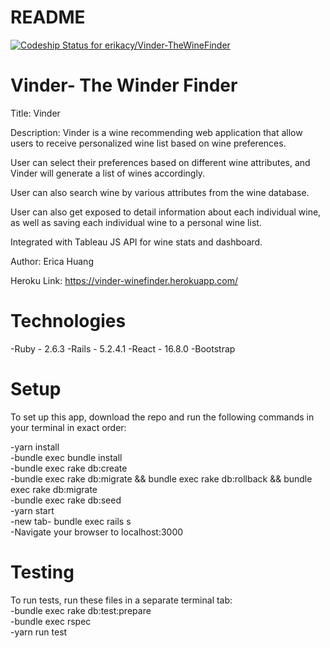 # README

[![Codeship Status for erikacy/Vinder-TheWineFinder](https://app.codeship.com/projects/aedaeef0-2e55-0138-370e-6eb55da84966/status?branch=master)](https://app.codeship.com/projects/384832)

# Vinder- The Winder Finder

Title: Vinder


Description: Vinder is a wine recommending web application that allow users
to receive personalized wine list based on wine preferences.

User can select their preferences based on different wine attributes, and Vinder will generate a list of wines accordingly.

User can also search wine by various attributes from the wine database.

User can also get exposed to detail information about each individual wine, as well as saving each individual wine to a personal wine list.

Integrated with Tableau JS API for wine stats and dashboard.

Author: Erica Huang

Heroku Link: https://vinder-winefinder.herokuapp.com/

# Technologies

-Ruby - 2.6.3
-Rails - 5.2.4.1
-React - 16.8.0
-Bootstrap


# Setup

To set up this app, download the repo and run the following commands in your terminal in exact order:

-yarn install<br />
-bundle exec bundle install<br />
-bundle exec rake db:create<br />
-bundle exec rake db:migrate && bundle exec rake db:rollback && bundle exec rake db:migrate<br />
-bundle exec rake db:seed<br />
-yarn start<br />
-new tab- bundle exec rails s<br />
-Navigate your browser to localhost:3000

# Testing

To run tests, run these files in a separate terminal tab:<br />
-bundle exec rake db:test:prepare<br />
-bundle exec rspec<br />
-yarn run test
